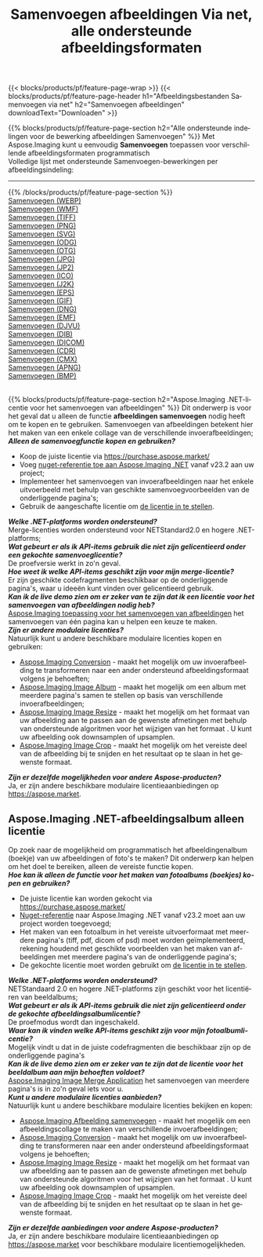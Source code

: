 ﻿---
title: Samenvoegen afbeeldingen Via net, alle ondersteunde afbeeldingsformaten 
weight: 3920
url: /nl/net/merge 
lang: nl
langdirlevel: 2
locales: zh-hans,ja,it,ru,de,es,fr,nl,id,lt,pl,pt,vi,tr,ko,zh-hant,ar,hi,th,sv,cs,uk,he
description: Met behulp van Aspose.Imaging kunt u eenvoudig Samenvoegen afbeeldingen maken via net
---

{{< blocks/products/pf/feature-page-wrap >}}
{{< blocks/products/pf/feature-page-header h1="Afbeeldingsbestanden Samenvoegen via net" h2="Samenvoegen afbeeldingen" downloadText="Downloaden" >}}


{{% blocks/products/pf/feature-page-section  h2="Alle ondersteunde indelingen voor de bewerking afbeeldingen Samenvoegen" %}}
Met Aspose.Imaging kunt u eenvoudig **Samenvoegen** toepassen voor verschillende afbeeldingsformaten programmatisch
<br/>
Volledige lijst met ondersteunde Samenvoegen-bewerkingen per afbeeldingsindeling:
<hr/>
{{% /blocks/products/pf/feature-page-section %}}
<div class="container-fluid productfamilypage bg-gray">
    <div class="convertypes bg-gray agp-content section">
        <div class="container">
		<div class="row other-converters">
		    <div class='col-md-2 other-converter remove-lp remove-rp'><a href="/imaging/nl/net/merge/webp" >Samenvoegen (WEBP)</a></div><div class='col-md-2 other-converter remove-lp remove-rp'><a href="/imaging/nl/net/merge/wmf" >Samenvoegen (WMF)</a></div><div class='col-md-2 other-converter remove-lp remove-rp'><a href="/imaging/nl/net/merge/tiff" >Samenvoegen (TIFF)</a></div><div class='col-md-2 other-converter remove-lp remove-rp'><a href="/imaging/nl/net/merge/png" >Samenvoegen (PNG)</a></div><div class='col-md-2 other-converter remove-lp remove-rp'><a href="/imaging/nl/net/merge/svg" >Samenvoegen (SVG)</a></div><div class='col-md-2 other-converter remove-lp remove-rp'><a href="/imaging/nl/net/merge/odg" >Samenvoegen (ODG)</a></div><div class='col-md-2 other-converter remove-lp remove-rp'><a href="/imaging/nl/net/merge/otg" >Samenvoegen (OTG)</a></div><div class='col-md-2 other-converter remove-lp remove-rp'><a href="/imaging/nl/net/merge/jpg" >Samenvoegen (JPG)</a></div><div class='col-md-2 other-converter remove-lp remove-rp'><a href="/imaging/nl/net/merge/jp2" >Samenvoegen (JP2)</a></div><div class='col-md-2 other-converter remove-lp remove-rp'><a href="/imaging/nl/net/merge/ico" >Samenvoegen (ICO)</a></div><div class='col-md-2 other-converter remove-lp remove-rp'><a href="/imaging/nl/net/merge/j2k" >Samenvoegen (J2K)</a></div><div class='col-md-2 other-converter remove-lp remove-rp'><a href="/imaging/nl/net/merge/eps" >Samenvoegen (EPS)</a></div><div class='col-md-2 other-converter remove-lp remove-rp'><a href="/imaging/nl/net/merge/gif" >Samenvoegen (GIF)</a></div><div class='col-md-2 other-converter remove-lp remove-rp'><a href="/imaging/nl/net/merge/dng" >Samenvoegen (DNG)</a></div><div class='col-md-2 other-converter remove-lp remove-rp'><a href="/imaging/nl/net/merge/emf" >Samenvoegen (EMF)</a></div><div class='col-md-2 other-converter remove-lp remove-rp'><a href="/imaging/nl/net/merge/djvu" >Samenvoegen (DJVU)</a></div><div class='col-md-2 other-converter remove-lp remove-rp'><a href="/imaging/nl/net/merge/dib" >Samenvoegen (DIB)</a></div><div class='col-md-2 other-converter remove-lp remove-rp'><a href="/imaging/nl/net/merge/dicom" >Samenvoegen (DICOM)</a></div><div class='col-md-2 other-converter remove-lp remove-rp'><a href="/imaging/nl/net/merge/cdr" >Samenvoegen (CDR)</a></div><div class='col-md-2 other-converter remove-lp remove-rp'><a href="/imaging/nl/net/merge/cmx" >Samenvoegen (CMX)</a></div><div class='col-md-2 other-converter remove-lp remove-rp'><a href="/imaging/nl/net/merge/apng" >Samenvoegen (APNG)</a></div><div class='col-md-2 other-converter remove-lp remove-rp'><a href="/imaging/nl/net/merge/bmp" >Samenvoegen (BMP)</a></div>
                </div>
        </div>
    </div>
</div>
<br/>

{{% blocks/products/pf/feature-page-section  h2="Aspose.Imaging .NET-licentie voor het samenvoegen van afbeeldingen" %}}
Dit onderwerp is voor het geval dat u alleen de functie <b>afbeeldingen samenvoegen</b> nodig heeft om te kopen en te gebruiken. Samenvoegen van afbeeldingen betekent hier het maken van een enkele collage van de verschillende invoerafbeeldingen; <br/>
<i><b>Alleen de samenvoegfunctie kopen en gebruiken?</b></i>
<ul>
<li>
Koop de juiste licentie via <a href="https://purchase.aspose.market/">https://purchase.aspose.market/</a>
</li>
<li>
Voeg <a href="https://www.nuget.org/packages/Aspose.Imaging">nuget-referentie toe aan Aspose.Imaging .NET</a> vanaf v23.2 aan uw project;
</li>
<li>
Implementeer het samenvoegen van invoerafbeeldingen naar het enkele uitvoerbeeld met behulp van geschikte samenvoegvoorbeelden van de onderliggende pagina's;
</li>
<li>
Gebruik de aangeschafte licentie om <a href="https://docs.aspose.com/imaging/net/licensing/">de licentie in te stellen</a>.
</li>
</ul>
<i><b>Welke .NET-platforms worden ondersteund?</b></i> <br/>
Merge-licenties worden ondersteund voor NETStandard2.0 en hogere .NET-platforms;<br/>
<i><b>Wat gebeurt er als ik API-items gebruik die niet zijn gelicentieerd onder een gekochte samenvoeglicentie?</b></i><br/>
De proefversie werkt in zo'n geval.<br/>
<i><b>Hoe weet ik welke API-items geschikt zijn voor mijn merge-licentie?</b></i><br/>
Er zijn geschikte codefragmenten beschikbaar op de onderliggende pagina's, waar u ideeën kunt vinden over gelicentieerd gebruik.<br/>
<i><b>Kan ik de live demo zien om er zeker van te zijn dat ik een licentie voor het samenvoegen van afbeeldingen nodig heb?</b></i><br/>
<a href="https://products.aspose.app/imaging/nl/image-merge/">Aspose.Imaging toepassing voor het samenvoegen van afbeeldingen</a> het samenvoegen van één pagina kan u helpen een keuze te maken.<br />
<i><b>Zijn er andere modulaire licenties?</b></i><br/>
Natuurlijk kunt u andere beschikbare modulaire licenties kopen en gebruiken:<br/>
<ul>
<li>
<a href="https://products.aspose.com/imaging/nl/net/conversion/">Aspose.Imaging Conversion</a> - maakt het mogelijk om uw invoerafbeelding te transformeren naar een ander ondersteund afbeeldingsformaat volgens je behoeften;
</li>
<li>
<a href="https://products.aspose.com/imaging/nl/net/merge/">Aspose.Imaging Image Album</a> - maakt het mogelijk om een ​​album met meerdere pagina's samen te stellen op basis van verschillende invoerafbeeldingen;
</li>
<li>
<a href="https://products.aspose.com/imaging/nl/net/resize/">Aspose.Imaging Image Resize</a> - maakt het mogelijk om het formaat van uw afbeelding aan te passen aan de gewenste afmetingen met behulp van ondersteunde algoritmen voor het wijzigen van het formaat . U kunt uw afbeelding ook downsamplen of upsamplen.
</li>
<li>
<a href="https://products.aspose.com/imaging/nl/net/crop/">Aspose.Imaging Image Crop</a> - maakt het mogelijk om het vereiste deel van de afbeelding bij te snijden en het resultaat op te slaan in het gewenste formaat.
</li>
</ul>
<i><b>Zijn er dezelfde mogelijkheden voor andere Aspose-producten?</b></i><br/>
Ja, er zijn andere beschikbare modulaire licentieaanbiedingen op <a href="https://aspose.market">https://aspose.market</a>.

<br/>
<h2>Aspose.Imaging .NET-afbeeldingsalbum alleen licentie</h2>
Op zoek naar de mogelijkheid om programmatisch het afbeeldingenalbum (boekje) van uw afbeeldingen of foto's te maken? Dit onderwerp kan helpen om het doel te bereiken, alleen de vereiste functie kopen.<br/>
<i><b>Hoe kan ik alleen de functie voor het maken van fotoalbums (boekjes) kopen en gebruiken?</b></i>
<ul>
<li>
De juiste licentie kan worden gekocht via <a href="https://purchase.aspose.market/">https://purchase.aspose.market/</a>
</li>
<li>
<a href="https://www.nuget.org/packages/Aspose.Imaging">Nuget-referentie</a> naar Aspose.Imaging .NET vanaf v23.2 moet aan uw project worden toegevoegd;
</li>
<li>
Het maken van een fotoalbum in het vereiste uitvoerformaat met meerdere pagina's (tiff, pdf, dicom of psd) moet worden geïmplementeerd, rekening houdend met geschikte voorbeelden van het maken van afbeeldingen met meerdere pagina's van de onderliggende pagina's;
</li>
<li>
De gekochte licentie moet worden gebruikt om <a href="https://docs.aspose.com/imaging/net/licensing/">de licentie in te stellen</a>.
</li>
</ul>
<i><b>Welke .NET-platforms worden ondersteund?</b></i> <br/>
NETStandaard 2.0 en hogere .NET-platforms zijn geschikt voor het licentiëren van beeldalbums;<br/>
<i><b>Wat gebeurt er als ik API-items gebruik die niet zijn gelicentieerd onder de gekochte afbeeldingsalbumlicentie?</b></i><br/>
De proefmodus wordt dan ingeschakeld.<br/>
<i><b>Waar kan ik vinden welke API-items geschikt zijn voor mijn fotoalbumlicentie?</b></i><br/>
Mogelijk vindt u dat in de juiste codefragmenten die beschikbaar zijn op de onderliggende pagina's<br/>
<i><b>Kan ik de live demo zien om er zeker van te zijn dat de licentie voor het beeldalbum aan mijn behoeften voldoet?</b></i><br/>
<a href="https://products.aspose.app/imaging/nl/image-merge/">Aspose.Imaging Image Merge Application</a> het samenvoegen van meerdere pagina's is in zo'n geval iets voor u. <br/>
<i><b>Kunt u andere modulaire licenties aanbieden?</b></i><br/>
Natuurlijk kunt u andere beschikbare modulaire licenties bekijken en kopen:<br/>
<ul>
<li>
<a href="https://products.aspose.com/imaging/nl/net/merge/">Aspose.Imaging Afbeelding samenvoegen</a> - maakt het mogelijk om een ​​afbeeldingscollage te maken van verschillende invoerafbeeldingen;
</li>
<li>
<a href="https://products.aspose.com/imaging/nl/net/conversion/">Aspose.Imaging Conversion</a> - maakt het mogelijk om uw invoerafbeelding te transformeren naar een ander ondersteund afbeeldingsformaat volgens je behoeften;
</li>
<li>
<a href="https://products.aspose.com/imaging/nl/net/resize/">Aspose.Imaging Image Resize</a> - maakt het mogelijk om het formaat van uw afbeelding aan te passen aan de gewenste afmetingen met behulp van ondersteunde algoritmen voor het wijzigen van het formaat . U kunt uw afbeelding ook downsamplen of upsamplen.
</li>
<li>
<a href="https://products.aspose.com/imaging/nl/net/crop/">Aspose.Imaging Image Crop</a> - maakt het mogelijk om het vereiste deel van de afbeelding bij te snijden en het resultaat op te slaan in het gewenste formaat.
</li>
</ul>
<i><b>Zijn er dezelfde aanbiedingen voor andere Aspose-producten?</b></i><br/>
Ja, er zijn andere beschikbare modulaire licentieaanbiedingen op <a href="https://aspose.market">https://aspose.market</a> voor beschikbare modulaire licentiemogelijkheden.
